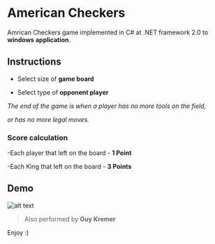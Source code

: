 # American Checkers
Amrican Checkers game implemented in C# at .NET framework 2.0 to **windows application**.
 
## Instructions

* Select size of **game board**

* Select type of **opponent player**

*The end of the game is when a player has no more tools on the field,*

*or has no more legal moves.*


### Score calculation

-Each player that left on the board - **1 Point**

-Each King that left on the board - **3 Points**

## Demo
![alt text](https://github.com/naorbakal/AmricanCheckers/blob/master/AmericanCheckers.gif?raw=true)

> Also performed by **Guy Kremer**

Enjoy :)


